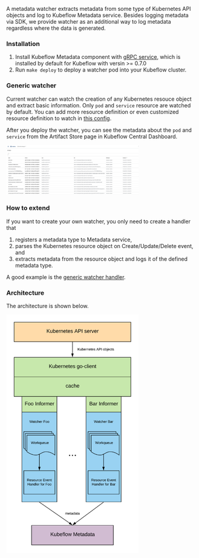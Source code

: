 A metadata watcher extracts metadata from some type of Kubernetes API objects and log to Kubeflow Metadata service. Besides logging metadata via SDK, we provide watcher as an additional way to log metadata regardless where the data is generated.

### Installation
1. Install Kubeflow Metadata component with [gRPC service](https://github.com/kubeflow/manifests/blob/master/metadata/base/metadata-service.yaml), which is installed by default for Kubeflow with versin >= 0.7.0
2. Run `make deploy` to deploy a watcher pod into your Kubeflow cluster.

### Generic watcher
Current watcher can watch the creation of any Kubernetes resouce object and extract basic information. Only `pod` and `service` resource are watched by default. You can add more resource definition or even customized resource definition to watch in [this config](https://github.com/kubeflow/metadata/blob/master/watcher/dockerfiles/resource_list.json).

After you deploy the watcher, you can see the metadata about the `pod` and `service` from the Artifact Store page in Kubeflow Central Dashboard.

<img src="watcher_example.png" width=350>

### How to extend
If you want to create your own watcher, you only need to create a handler that
1. registers a metadata type to Metadata service,
2. parses the Kubernetes resource object on Create/Update/Delete event, and
3. extracts metadata from the resource object and logs it of the defined metadata type.

A good example is the [generic watcher handler](https://github.com/kubeflow/metadata/blob/master/watcher/handlers/metalogger.go).

### Architecture
The architecture is shown below.

<img src="architecture.png" width=350>
